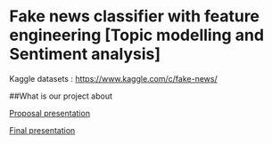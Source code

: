 # **Fake news classifier with feature engineering [Topic modelling and Sentiment analysis]**


Kaggle datasets : https://www.kaggle.com/c/fake-news/

##What is our project about

[Proposal presentation](https://github.com/chuangeng555/fakenewseda/tree/master/presentation_slides/Proposal_Presentation.pdf)

[Final presentation](https://github.com/chuangeng555/fakenewseda/tree/master/presentation_slides/Final_Presentation.pdf)